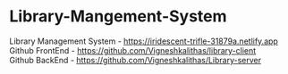 # Library-Mangement-System


Library Management System - https://iridescent-trifle-31879a.netlify.app <br/>
Github FrontEnd - https://github.com/Vigneshkalithas/library-client <br/> 
Github BackEnd - https://github.com/Vigneshkalithas/Library-server <br/>
